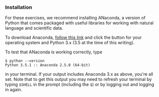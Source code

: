 
### Installation

For these exercises, we recommend installing ANaconda, a version of Python that comes packaged with useful libraries for working with natural language and scientific data. 

To download Anaconda, [follow this link](https://www.continuum.io/downloads) and click the button for your operating system and Python 3.x (3.5 at the time of this writing).

To test that ANaconda is working correctly, type 

    $ python --version
	Python 3.5.1 :: Anaconda 2.5.0 (64-bit)
	
in your terminal. If your output includes Anaconda 3.x as above, you're all set. Note that to get this output you may need to refresh your terminal by typing `$SHELL` in the prompt (including the `$`) or by logging out and logging in again.
